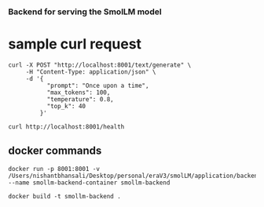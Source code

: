 ### Backend for serving the SmolLM model

# sample curl request

```
curl -X POST "http://localhost:8001/text/generate" \
     -H "Content-Type: application/json" \
     -d '{
           "prompt": "Once upon a time",
           "max_tokens": 100,
           "temperature": 0.8,
           "top_k": 40
         }'

curl http://localhost:8001/health
```

## docker commands

```
docker run -p 8001:8001 -v /Users/nishantbhansali/Desktop/personal/eraV3/smolLM/application/backend:/app/weights --name smollm-backend-container smollm-backend

docker build -t smollm-backend .
```
